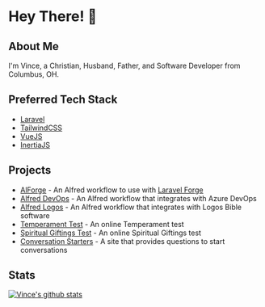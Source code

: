 # Hey There! 👋

## About Me

I'm Vince, a Christian, Husband, Father, and Software Developer from Columbus, OH.

## Preferred Tech Stack

- [Laravel](https://laravel.com/)
- [TailwindCSS](https://tailwindcss.com/)
- [VueJS](https://vuejs.org/)
- [InertiaJS](https://inertiajs.com/)

## Projects
- [AlForge](https://github.com/vmitchell85/alforge) - An Alfred workflow to use with [Laravel Forge](https://forge.laravel.com)
- [Alfred DevOps](https://github.com/vmitchell85/alfred-devops) - An Alfred workflow that integrates with Azure DevOps
- [Alfred Logos](https://github.com/vmitchell85/logos-alfred-workflow) - An Alfred workflow that integrates with Logos Bible software
- [Temperament Test](http://temperament.projects.vincemitchell.me/) - An online Temperament test
- [Spiritual Giftings Test](http://giftings.projects.vincemitchell.me/) - An online Spiritual Giftings test
- [Conversation Starters](https://vmitchell85.github.io/conversation-starters/) - A site that provides questions to start conversations

## Stats

[![Vince's github stats](https://github-readme-stats.vercel.app/api?username=vmitchell85)](https://github.com/anuraghazra/github-readme-stats)
